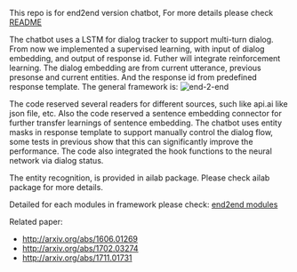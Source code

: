 This repo is for end2end version chatbot, For more details please check [README](http://www.higgslab.com/wiki/chatbot-end2end/index.html)

The chatbot uses a LSTM for dialog tracker to support multi-turn dialog. From now we implemented a supervised learning, with input of dialog embedding, and output of response id. Futher will integrate reinforcement learning. The dialog embedding are from current utterance, previous presonse and current entities. And the response id from predefined response template. The general framework is: 
![end-2-end](http://www.higgslab.com/wiki/chatbot-end2end/pic/end2end.png)

The code reserved several readers for different sources, such like api.ai like json file, etc. Also the code reserved a sentence embedding connector for further transfer learnings of sentence embedding. The chatbot uses entity masks in response template to support manually control the dialog flow, some tests in previous show that this can significantly improve the performance. The code also integrated the hook functions to the neural network via dialog status.

The entity recognition, is provided in ailab package. Please check ailab package for more details.

Detailed for each modules in framework please check: [end2end modules](http://code.higgslab.com/nlp/chatbot-end2end/src/branch/master/docs/end2end.md)


Related paper:

* http://arxiv.org/abs/1606.01269
* http://arxiv.org/abs/1702.03274
* http://arxiv.org/abs/1711.01731
